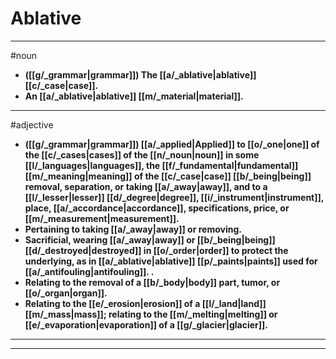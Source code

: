# Ablative
---
#noun
- **([[g/_grammar|grammar]]) The [[a/_ablative|ablative]] [[c/_case|case]].**
- **An [[a/_ablative|ablative]] [[m/_material|material]].**
---
#adjective
- **([[g/_grammar|grammar]]) [[a/_applied|Applied]] to [[o/_one|one]] of the [[c/_cases|cases]] of the [[n/_noun|noun]] in some [[l/_languages|languages]], the [[f/_fundamental|fundamental]] [[m/_meaning|meaning]] of the [[c/_case|case]] [[b/_being|being]] removal, separation, or taking [[a/_away|away]], and to a [[l/_lesser|lesser]] [[d/_degree|degree]], [[i/_instrument|instrument]], place, [[a/_accordance|accordance]], specifications, price, or [[m/_measurement|measurement]].**
- **Pertaining to taking [[a/_away|away]] or removing.**
- **Sacrificial, wearing [[a/_away|away]] or [[b/_being|being]] [[d/_destroyed|destroyed]] in [[o/_order|order]] to protect the underlying, as in [[a/_ablative|ablative]] [[p/_paints|paints]] used for [[a/_antifouling|antifouling]]. .**
- **Relating to the removal of a [[b/_body|body]] part, tumor, or [[o/_organ|organ]].**
- **Relating to the [[e/_erosion|erosion]] of a [[l/_land|land]] [[m/_mass|mass]]; relating to the [[m/_melting|melting]] or [[e/_evaporation|evaporation]] of a [[g/_glacier|glacier]].**
---
---

